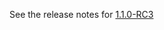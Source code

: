 See the release notes for [1.1.0-RC3](https://github.com/alexarchambault/case-app/blob/master/notes/1.1.0-RC3.markdown)
